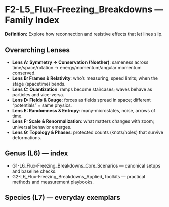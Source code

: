 # F2-L5_Flux-Freezing_Breakdowns — Family Index
**Definition:** Explore how reconnection and resistive effects that let lines slip.

## Overarching Lenses

- **Lens A: Symmetry -> Conservation (Noether)**: sameness across time/space/rotation → energy/momentum/angular momentum conserved.
- **Lens B: Frames & Relativity**: who’s measuring; speed limits; when the stage (spacetime) bends.
- **Lens C: Quantization**: ramps become staircases; waves behave as particles and vice-versa.
- **Lens D: Fields & Gauge**: forces as fields spread in space; different “potentials” = same physics.
- **Lens E: Randomness & Entropy**: many-microstates, noise, arrows of time.
- **Lens F: Scale & Renormalization**: what matters changes with zoom; universal behavior emerges.
- **Lens G: Topology & Phases**: protected counts (knots/holes) that survive deformations.

## Genus (L6) — index
- G1-L6_Flux-Freezing_Breakdowns_Core_Scenarios — canonical setups and baseline checks.
- G2-L6_Flux-Freezing_Breakdowns_Applied_Toolkits — practical methods and measurement playbooks.

## Species (L7) — everyday exemplars
